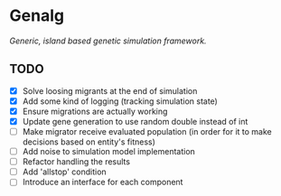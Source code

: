 # Genalg
_Generic, island based genetic simulation framework._

## TODO
- [x] Solve loosing migrants at the end of simulation
- [x] Add some kind of logging (tracking simulation state)
- [x] Ensure migrations are actually working
- [x] Update gene generation to use random double instead of int
- [ ] Make migrator receive evaluated population (in order for it to make decisions based on entity's fitness)
- [ ] Add noise to simulation model implementation
- [ ] Refactor handling the results
- [ ] Add 'allstop' condition
- [ ] Introduce an interface for each component